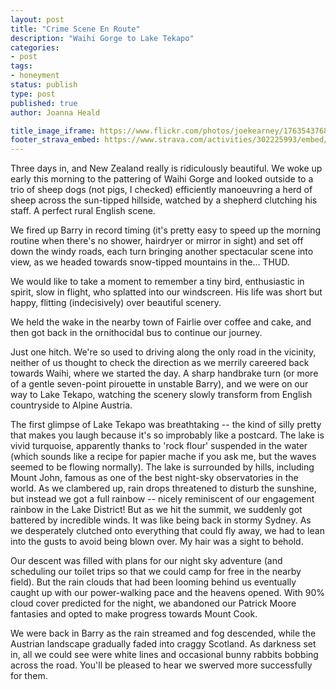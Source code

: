 ```yaml
---
layout: post
title: "Crime Scene En Route"
description: "Waihi Gorge to Lake Tekapo"
categories:
- post
tags:
- honeyment
status: publish
type: post
published: true
author: Joanna Heald

title_image_iframe: https://www.flickr.com/photos/joekearney/17635437682/in/album-72157652379606419/player/
footer_strava_embed: https://www.strava.com/activities/302225993/embed/dc7ac4072d99e0ace66603945a66cc16903915d5
---
```


Three days in, and New Zealand really is ridiculously beautiful. We woke up early this morning to the pattering of Waihi Gorge and looked outside to a trio of sheep dogs (not pigs, I checked) efficiently manoeuvring a herd of sheep across the sun-tipped hillside, watched by a shepherd clutching his staff. A perfect rural English scene.

We fired up Barry in record timing (it's pretty easy to speed up the morning routine when there's no shower, hairdryer or mirror in sight) and set off down the windy roads, each turn bringing another spectacular scene into view, as we headed towards snow-tipped mountains in the... THUD.

We would like to take a moment to remember a tiny bird, enthusiastic in spirit, slow in flight, who splatted into our windscreen. His life was short but happy, flitting (indecisively) over beautiful scenery. 

We held the wake in the nearby town of Fairlie over coffee and cake, and then got back in the ornithocidal bus to continue our journey. 

Just one hitch. We're so used to driving along the only road in the vicinity, neither of us thought to check the direction as we merrily careered back towards Waihi, where we started the day. A sharp handbrake turn (or more of a gentle seven-point pirouette in unstable Barry), and we were on our way to Lake Tekapo, watching the scenery slowly transform from English countryside to Alpine Austria.

The first glimpse of Lake Tekapo was breathtaking -- the kind of silly pretty that makes you laugh because it's so improbably like a postcard. The lake is vivid turquoise, apparently thanks to 'rock flour' suspended in the water (which sounds like a recipe for papier mache if you ask me, but the waves seemed to be flowing normally). The lake is surrounded by hills, including Mount John, famous as one of the best night-sky observatories in the world. As we clambered up, rain drops threatened to disturb the sunshine, but instead we got a full rainbow -- nicely reminiscent of our engagement rainbow in the Lake District! But as we hit the summit, we suddenly got battered by incredible winds. It was like being back in stormy Sydney. As we desperately clutched onto everything that could fly away, we had to lean into the gusts to avoid being blown over. My hair was a sight to behold.

Our descent was filled with plans for our night sky adventure (and scheduling our toilet trips so that we could camp for free in the nearby field). But the rain clouds that had been looming behind us eventually caught up with our power-walking pace and the heavens opened. With 90% cloud cover predicted for the night, we abandoned our Patrick Moore fantasies and opted to make progress towards Mount Cook.

We were back in Barry as the rain streamed and fog descended, while the Austrian landscape gradually faded into craggy Scotland. As darkness set in, all we could see were white lines and occasional bunny rabbits bobbing across the road. You'll be pleased to hear we swerved more successfully for them.
